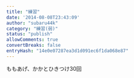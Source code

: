 ```yaml
---
title: "練習"
date: '2014-08-08T23:43:09'
author: "subaru44k"
category: "練習(弱)"
status: "publish"
allowComments: true
convertBreaks: false
entryHash: "14e0e07287ea3d1d091ec6f1da068e87"
---
```

ももあげ、かかとひきつけ30回
